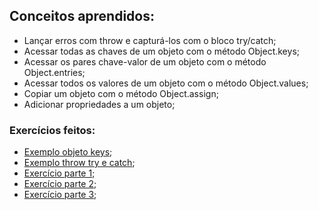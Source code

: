 ## Conceitos aprendidos:
- Lançar erros com throw e capturá-los com o bloco try/catch;
- Acessar todas as chaves de um objeto com o método Object.keys;
- Acessar os pares chave-valor de um objeto com o método Object.entries;
- Acessar todos os valores de um objeto com o método Object.values;
- Copiar um objeto com o método Object.assign;
- Adicionar propriedades a um objeto;

### Exercícios feitos:
- [Exemplo objeto keys](https://github.com/lucas-da-silva/trybe-exercicios/blob/main/01-fundamentos/bloco-07-introducao-a-javascript-es6-e-testes-unitarios/dia-02-javascript-es6-fluxo-de-excecao-e-objetos/exemplo-objeto-keys.js);
- [Exemplo throw try e catch](https://github.com/lucas-da-silva/trybe-exercicios/blob/main/01-fundamentos/bloco-07-introducao-a-javascript-es6-e-testes-unitarios/dia-02-javascript-es6-fluxo-de-excecao-e-objetos/exemplo-throw-try-catch.js);
- [Exercício parte 1](https://github.com/lucas-da-silva/trybe-exercicios/blob/main/01-fundamentos/bloco-07-introducao-a-javascript-es6-e-testes-unitarios/dia-02-javascript-es6-fluxo-de-excecao-e-objetos/exercicio-parte-1.html);
- [Exercício parte 2](https://github.com/lucas-da-silva/trybe-exercicios/blob/main/01-fundamentos/bloco-07-introducao-a-javascript-es6-e-testes-unitarios/dia-02-javascript-es6-fluxo-de-excecao-e-objetos/exercicio-parte-2.js);
- [Exercício parte 3](https://github.com/lucas-da-silva/trybe-exercicios/blob/main/01-fundamentos/bloco-07-introducao-a-javascript-es6-e-testes-unitarios/dia-02-javascript-es6-fluxo-de-excecao-e-objetos/exercicio-parte-3.js);

